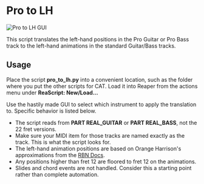 # Pro to LH

![Pro to LH GUI](https://i.imgur.com/hl0zPqp.png)

This script translates the left-hand positions in the Pro Guitar or Pro Bass track to the left-hand animations in the standard Guitar/Bass tracks.

## Usage

Place the script **pro_to_lh.py** into a convenient location, such as the folder where you put the other scripts for CAT. Load it into Reaper from the actions menu under **ReaScript: New/Load...**

Use the hastily made GUI to select which instrument to apply the translation to. Specific behavior is listed below.

* The script reads from **PART REAL_GUITAR** or **PART REAL_BASS**, not the 22 fret versions.
* Make sure your MIDI item for those tracks are named exactly as the track. This is what the script looks for.
* The left-hand animation positions are based on Orange Harrison's approximations from the [RBN Docs](http://docs.c3universe.com/rbndocs/index.php?title=Guitar_and_Bass_Authoring#Left_Hand_Animations).
* Any positions higher than fret 12 are floored to fret 12 on the animations.
* Slides and chord events are not handled. Consider this a starting point rather than complete automation.